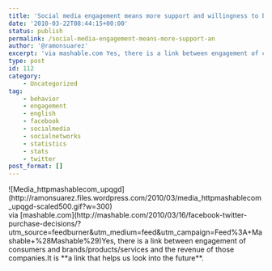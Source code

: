 ```yaml
---
title: 'Social media engagement means more support and willingness to buy'
date: '2010-03-22T08:44:15+00:00'
status: publish
permalink: /social-media-engagement-means-more-support-an
author: '@ramonsuarez'
excerpt: 'via mashable.com Yes, there is a link between engagement of consumers and brands/products/services and the revenue of those companies.It is a link that helps us look into the future.'
type: post
id: 112
category:
    - Uncategorized
tag:
    - behavior
    - engagement
    - english
    - facebook
    - socialmedia
    - socialnetworks
    - statistics
    - stats
    - twitter
post_format: []
---
```

<div class="p_embed p_image_embed">![Media_httpmashablecom_upqgd](http://ramonsuarez.files.wordpress.com/2010/03/media_httpmashablecom_upqgd-scaled500.gif?w=300)</div>via [mashable.com](http://mashable.com/2010/03/16/facebook-twitter-purchase-decisions/?utm_source=feedburner&utm_medium=feed&utm_campaign=Feed%3A+Mashable+%28Mashable%29)</div>Yes, there is a link between engagement of consumers and brands/products/services and the revenue of those companies.It is **a link that helps us look into the future**.

</div>